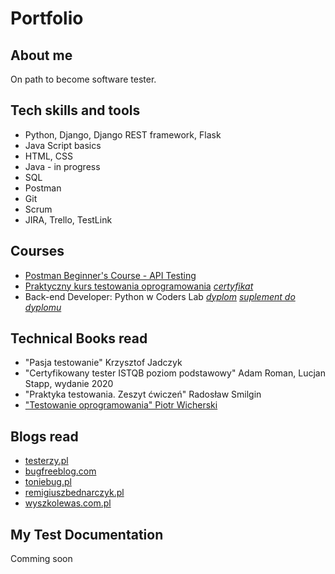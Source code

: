 # Portfolio

## About me

On path to become software tester.

## Tech skills and tools

* Python, Django, Django REST framework, Flask
* Java Script basics
* HTML, CSS
* Java - in progress
* SQL
* Postman
* Git
* Scrum
* JIRA, Trello, TestLink

## Courses 
* [Postman Beginner's Course - API Testing](https://www.youtube.com/watch?v=VywxIQ2ZXw4&t=4360s)
* [Praktyczny kurs testowania oprogramowania](https://www.udemy.com/course/praktyczny-kurs-testowania-oprogramowania/) [*certyfikat*](https://drive.google.com/file/d/1KDqbiV5OUKk2y1oH2YbZUCZnpChS03uV/view?usp=share_link)
* Back-end Developer: Python w Coders Lab [*dyplom*](https://drive.google.com/file/d/16xu8TbOw8gppsEe1-tDURVC8sRtP-yvr/view?usp=sharing) [*suplement do dyplomu*](https://drive.google.com/file/d/1b4TYCtzn6zt7yGcTYLIREUFPeR8eRJ1n/view?usp=sharing)


## Technical Books read

* "Pasja testowanie" Krzysztof Jadczyk
* "Certyfikowany tester ISTQB poziom podstawowy" Adam Roman, Lucjan Stapp, wydanie 2020
* "Praktyka testowania. Zeszyt ćwiczeń" Radosław Smilgin
* ["Testowanie oprogramowania" Piotr Wicherski](https://pwicherski.gitbook.io/testowanie-oprogramowania/) 

## Blogs read

* [testerzy.pl](http://testerzy.pl)
* [bugfreeblog.com](https://bugfreeblog.com/)
* [toniebug.pl](https://www.toniebug.pl)
* [remigiuszbednarczyk.pl](https://remigiuszbednarczyk.pl)
* [wyszkolewas.com.pl](https://www.wyszkolewas.com.pl/blog/)

## My Test Documentation

Comming soon





